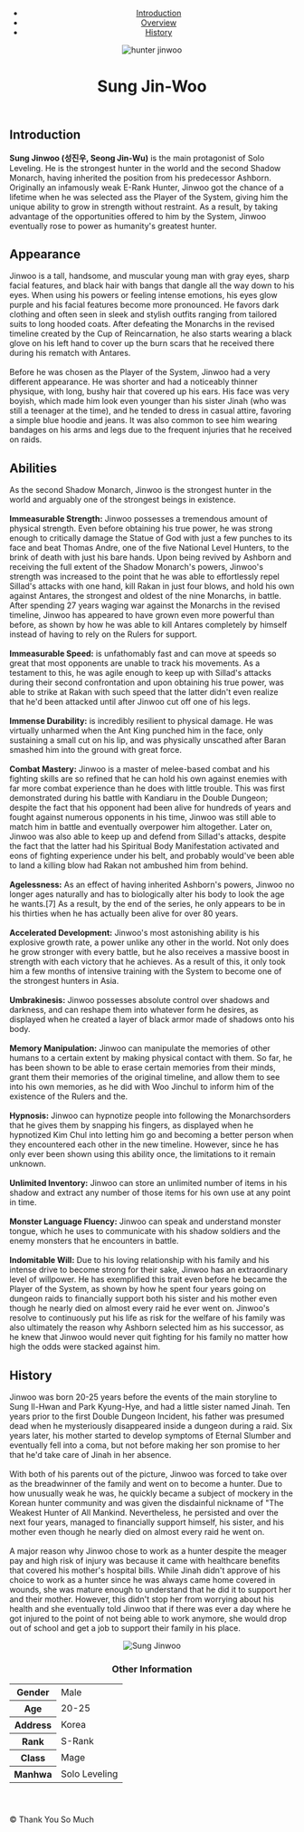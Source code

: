 <!DOCTYPE html>
<html lang="en">
  <head>
    <meta charset="UTF-8" />
    <meta name="viewport" content="width=device-width, initial-scale=1.0" />
    <title>SJW Article</title>
    <link rel="stylesheet" href="style.css" />
  </head>
  <body>
    <header>
      <nav>
        <ul>
          <li><a href="#introduction">Introduction</a></li>
          <li><a href="#overview">Overview</a></li>
          <li><a href="#history">History</a></li>
        </ul>
        <img class="hunter" src="./img/hunter copy.jpeg" alt="hunter jinwoo" />
      </nav>
      <div class="t-1">
        <h1>Sung Jin-Woo</h1>
      </div>
    </header>
    <main>
      <article>
        <section class="box-container">
          <h2 id="introduction">Introduction</h2>
          <p>
            <strong>Sung Jinwoo (성진우, Seong Jin-Wu)</strong> is the main
            protagonist of Solo Leveling. He is the strongest hunter in the
            world and the second Shadow Monarch, having inherited the position
            from his predecessor Ashborn. Originally an infamously weak E-Rank
            Hunter, Jinwoo got the chance of a lifetime when he was selected ass
            the Player of the System, giving him the unique ability to grow in
            strength without restraint. As a result, by taking advantage of the
            opportunities offered to him by the System, Jinwoo eventually rose
            to power as humanity's greatest hunter.
          </p>
        </section>
        <section class="box-container">
          <h2 id="overview">Appearance</h2>
          <p>
            Jinwoo is a tall, handsome, and muscular young man with gray eyes,
            sharp facial features, and black hair with bangs that dangle all the
            way down to his eyes. When using his powers or feeling intense
            emotions, his eyes glow purple and his facial features become more
            pronounced. He favors dark clothing and often seen in sleek and
            stylish outfits ranging from tailored suits to long hooded coats.
            After defeating the Monarchs in the revised timeline created by the
            Cup of Reincarnation, he also starts wearing a black glove on his
            left hand to cover up the burn scars that he received there during
            his rematch with Antares.
            <br />
            <br />
            Before he was chosen as the Player of the System, Jinwoo had a very
            different appearance. He was shorter and had a noticeably thinner
            physique, with long, bushy hair that covered up his ears. His face
            was very boyish, which made him look even younger than his sister
            Jinah (who was still a teenager at the time), and he tended to dress
            in casual attire, favoring a simple blue hoodie and jeans. It was
            also common to see him wearing bandages on his arms and legs due to
            the frequent injuries that he received on raids.
          </p>
          <h2>Abilities</h2>
          <p>
            As the second Shadow Monarch, Jinwoo is the strongest hunter in the
            world and arguably one of the strongest beings in existence.
            <br />
            <br />
            <strong>Immeasurable Strength:</strong> Jinwoo possesses a
            tremendous amount of physical strength. Even before obtaining his
            true power, he was strong enough to critically damage the Statue of
            God with just a few punches to its face and beat Thomas Andre, one
            of the five National Level Hunters, to the brink of death with just
            his bare hands. Upon being revived by Ashborn and receiving the full
            extent of the Shadow Monarch's powers, Jinwoo's strength was
            increased to the point that he was able to effortlessly repel
            Sillad's attacks with one hand, kill Rakan in just four blows, and
            hold his own against Antares, the strongest and oldest of the nine
            Monarchs, in battle. After spending 27 years waging war against the
            Monarchs in the revised timeline, Jinwoo has appeared to have grown
            even more powerful than before, as shown by how he was able to kill
            Antares completely by himself instead of having to rely on the
            Rulers for support.
            <br />
            <br />
            <strong>Immeasurable Speed:</strong> is unfathomably fast and can
            move at speeds so great that most opponents are unable to track his
            movements. As a testament to this, he was agile enough to keep up
            with Sillad's attacks during their second confrontation and upon
            obtaining his true power, was able to strike at Rakan with such
            speed that the latter didn't even realize that he'd been attacked
            until after Jinwoo cut off one of his legs.
            <br />
            <br />
            <strong>Immense Durability:</strong> is incredibly resilient to
            physical damage. He was virtually unharmed when the Ant King punched
            him in the face, only sustaining a small cut on his lip, and was
            physically unscathed after Baran smashed him into the ground with
            great force.
            <br />
            <br />
            <strong>Combat Mastery:</strong> Jinwoo is a master of melee-based
            combat and his fighting skills are so refined that he can hold his
            own against enemies with far more combat experience than he does
            with little trouble. This was first demonstrated during his battle
            with Kandiaru in the Double Dungeon; despite the fact that his
            opponent had been alive for hundreds of years and fought against
            numerous opponents in his time, Jinwoo was still able to match him
            in battle and eventually overpower him altogether. Later on, Jinwoo
            was also able to keep up and defend from Sillad's attacks, despite
            the fact that the latter had his Spiritual Body Manifestation
            activated and eons of fighting experience under his belt, and
            probably would've been able to land a killing blow had Rakan not
            ambushed him from behind.
            <br />
            <br />
            <strong>Agelessness:</strong> As an effect of having inherited
            Ashborn's powers, Jinwoo no longer ages naturally and has to
            biologically alter his body to look the age he wants.[7] As a
            result, by the end of the series, he only appears to be in his
            thirties when he has actually been alive for over 80 years.
            <br />
            <br />
            <strong>Accelerated Development:</strong> Jinwoo's most astonishing
            ability is his explosive growth rate, a power unlike any other in
            the world. Not only does he grow stronger with every battle, but he
            also receives a massive boost in strength with each victory that he
            achieves. As a result of this, it only took him a few months of
            intensive training with the System to become one of the strongest
            hunters in Asia.
            <br />
            <br />
            <strong>Umbrakinesis:</strong> Jinwoo possesses absolute control
            over shadows and darkness, and can reshape them into whatever form
            he desires, as displayed when he created a layer of black armor made
            of shadows onto his body.
            <br />
            <br />
            <strong>Memory Manipulation:</strong> Jinwoo can manipulate the
            memories of other humans to a certain extent by making physical
            contact with them. So far, he has been shown to be able to erase
            certain memories from their minds, grant them their memories of the
            original timeline, and allow them to see into his own memories, as
            he did with Woo Jinchul to inform him of the existence of the Rulers
            and the.
            <br />
            <br />
            <strong>Hypnosis:</strong> Jinwoo can hypnotize people into
            following the Monarchsorders that he gives them by snapping his
            fingers, as displayed when he hypnotized Kim Chul into letting him
            go and becoming a better person when they encountered each other in
            the new timeline. However, since he has only ever been shown using
            this ability once, the limitations to it remain unknown.
            <br />
            <br />
            <strong>Unlimited Inventory:</strong> Jinwoo can store an unlimited
            number of items in his shadow and extract any number of those items
            for his own use at any point in time.
            <br />
            <br />
            <strong>Monster Language Fluency:</strong> Jinwoo can speak and
            understand monster tongue, which he uses to communicate with his
            shadow soldiers and the enemy monsters that he encounters in battle.
            <br />
            <br />
            <strong>Indomitable Will:</strong> Due to his loving relationship
            with his family and his intense drive to become strong for their
            sake, Jinwoo has an extraordinary level of willpower. He has
            exemplified this trait even before he became the Player of the
            System, as shown by how he spent four years going on dungeon raids
            to financially support both his sister and his mother even though he
            nearly died on almost every raid he ever went on. Jinwoo's resolve
            to continuously put his life as risk for the welfare of his family
            was also ultimately the reason why Ashborn selected him as his
            successor, as he knew that Jinwoo would never quit fighting for his
            family no matter how high the odds were stacked against him.
          </p>
        </section>
        <section class="box-container">
          <h2 id="history">History</h2>
          <p>
            Jinwoo was born 20-25 years before the events of the main storyline
            to Sung Il-Hwan and Park Kyung-Hye, and had a little sister named
            Jinah. Ten years prior to the first Double Dungeon Incident, his
            father was presumed dead when he mysteriously disappeared inside a
            dungeon during a raid. Six years later, his mother started to
            develop symptoms of Eternal Slumber and eventually fell into a coma,
            but not before making her son promise to her that he'd take care of
            Jinah in her absence.
            <br />
            <br />
            With both of his parents out of the picture, Jinwoo was forced to
            take over as the breadwinner of the family and went on to become a
            hunter. Due to how unusually weak he was, he quickly became a
            subject of mockery in the Korean hunter community and was given the
            disdainful nickname of "The Weakest Hunter of All Mankind.
            Nevertheless, he persisted and over the next four years, managed to
            financially support himself, his sister, and his mother even though
            he nearly died on almost every raid he went on.
            <br />
            <br />
            A major reason why Jinwoo chose to work as a hunter despite the
            meager pay and high risk of injury was because it came with
            healthcare benefits that covered his mother's hospital bills. While
            Jinah didn't approve of his choice to work as a hunter since he was
            always came home covered in wounds, she was mature enough to
            understand that he did it to support her and their mother. However,
            this didn't stop her from worrying about his health and she
            eventually told Jinwoo that if there was ever a day where he got
            injured to the point of not being able to work anymore, she would
            drop out of school and get a job to support their family in his
            place.
          </p>
        </section>
      </article>
      <aside>
        <header>
          <figure><img src="./img/jinwoo.jpeg" alt="Sung Jinwoo" /></figure>
          <center>
            <section class="other-info">
              <h3>Other Information</h3>
              <table>
                <tr>
                  <th>Gender</th>
                  <td>Male</td>
                </tr>
                <tr>
                  <th>Age</th>
                  <td>20-25</td>
                </tr>
                <tr>
                  <th>Address</th>
                  <td>Korea</td>
                </tr>
                <tr>
                  <th>Rank</th>
                  <td>S-Rank</td>
                </tr>
                <tr>
                  <th>Class</th>
                  <td>Mage</td>
                </tr>
                <tr>
                  <th>Manhwa</th>
                  <td>Solo Leveling</td>
                </tr>
              </table>
            </section>
          </center>
        </header>
      </aside>
    </main>
    <footer>&copy Thank You So Much</footer>
  </body>
</html>
